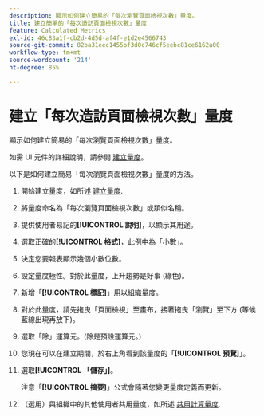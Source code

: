 ```yaml
---
description: 顯示如何建立簡易的「每次瀏覽頁面檢視次數」量度。
title: 建立簡單的「每次造訪頁面檢視次數」量度
feature: Calculated Metrics
exl-id: 46c83a1f-cb2d-4d5d-af4f-e1d2e4566743
source-git-commit: 82ba31eec1455bf3d0c746cf5eebc81ce6162a00
workflow-type: tm+mt
source-wordcount: '214'
ht-degree: 85%

---
```


# 建立「每次造訪頁面檢視次數」量度

顯示如何建立簡易的「每次瀏覽頁面檢視次數」量度。

如需 UI 元件的詳細說明，請參閱 [建立量度](/help/components/calc-metrics/cm-workflow/cm-build-metrics.md)。

以下是如何建立簡易「每次瀏覽頁面檢視次數」量度的方法。

1. 開始建立量度，如所述 [建立量度](/help/components/calc-metrics/cm-workflow/cm-build-metrics.md).
1. 將量度命名為「每次瀏覽頁面檢視次數」或類似名稱。
1. 提供使用者易記的&#x200B;**[!UICONTROL 說明]**，以顯示其用途。
1. 選取正確的&#x200B;**[!UICONTROL 格式]**，此例中為「小數」。
1. 決定您要報表顯示幾個小數位數。
1. 設定量度極性。對於此量度，上升趨勢是好事 (綠色)。
1. 新增「**[!UICONTROL 標記]**」用以組織量度。
1. 對於此量度，請先拖曳「頁面檢視」至畫布，接著拖曳「瀏覽」至下方 (等候藍線出現再放下)。
1. 選取「除」運算元。(除是預設運算元。)
1. 您現在可以在建立期間，於右上角看到該量度的「**[!UICONTROL 預覽]**」。
1. 選取&#x200B;**[!UICONTROL 「儲存」]**。

   注意「**[!UICONTROL 摘要]**」公式會隨著您變更量度定義而更新。

1. （選用）與組織中的其他使用者共用量度，如所述 [共用計算量度](/help/components/calc-metrics/cm-workflow/cm-sharing.md).
